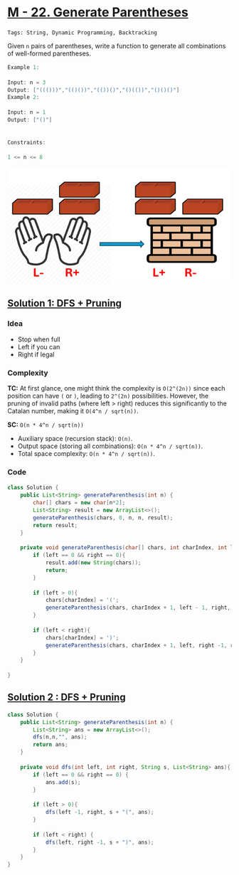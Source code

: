 
# [M - 22. Generate Parentheses](https://leetcode.com/problems/generate-parentheses/description/)

`Tags: String, Dynamic Programming, Backtracking`

Given `n` pairs of parentheses, write a function to generate all combinations of well-formed parentheses.

 
 ```java
Example 1:

Input: n = 3
Output: ["((()))","(()())","(())()","()(())","()()()"]
Example 2:

Input: n = 1
Output: ["()"]
 

Constraints:

1 <= n <= 8
```
![alt text](/img/22.png)


## [Solution 1: DFS + Pruning](https://leetcode.com/problems/generate-parentheses/submissions/1669752198/)

### Idea
- Stop when full
- Left if you can
- Right if legal

### Complexity
**TC:**
At first glance, one might think the complexity is `O(2^(2n))` since each position can have `(` or `)`, leading to `2^(2n)` possibilities. However, the pruning of invalid paths (where left > right) reduces this significantly to the Catalan number, making it `O(4^n / sqrt(n))`.

**SC:**
`O(n * 4^n / sqrt(n))`

- Auxiliary space (recursion stack): `O(n)`.
- Output space (storing all combinations): `O(n * 4^n / sqrt(n))`.
- Total space complexity: `O(n * 4^n / sqrt(n))`.
### Code
```java
class Solution {
    public List<String> generateParenthesis(int n) {
        char[] chars = new char[n*2];
        List<String> result = new ArrayList<>();
        generateParenthesis(chars, 0, n, n, result);
        return result;
    }

    private void generateParenthesis(char[] chars, int charIndex, int left, int right, List<String> result){
        if (left == 0 && right == 0){
            result.add(new String(chars));
            return;
        }

        if (left > 0){
            chars[charIndex] = '(';
            generateParenthesis(chars, charIndex + 1, left - 1, right, result);            
        }

        if (left < right){
            chars[charIndex] = ')';
            generateParenthesis(chars, charIndex + 1, left, right -1, result);
        }
    }    

}
```

## [Solution 2 : DFS + Pruning](https://leetcode.com/problems/generate-parentheses/submissions/1667692762/)


```java
class Solution {
    public List<String> generateParenthesis(int n) {
        List<String> ans = new ArrayList<>();
        dfs(n,n,"", ans);
        return ans;
    }

    private void dfs(int left, int right, String s, List<String> ans){        
        if (left == 0 && right == 0) {
            ans.add(s);
        }

        if (left > 0){
            dfs(left -1, right, s + "(", ans);
        }            

        if (left < right) { 
            dfs(left, right -1, s + ")", ans);
        }            
    }
}
```

